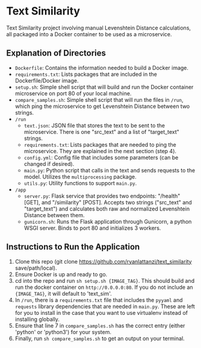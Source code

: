 # Text Similarity
Text Similarity project involving manual Levenshtein Distance calculations, all packaged into a Docker container to be used as a microservice.

## Explanation of Directories

- ```Dockerfile```: Contains the information needed to build a Docker image.
- ```requirements.txt```: Lists packages that are included in the Dockerfile/Docker image.
- ```setup.sh```: Simple shell script that will build and run the Docker container microservice on port 80 of your local machine.
- ```compare_samples.sh```: Simple shell script that will run the files in ```/run```, which ping the microservice to get Levenshtein Distance between two strings.
- ```/run```
  - ```text.json```: JSON file that stores the text to be sent to the microservice. There is one "src_text" and a list of "target_text" strings.
  - ```requirements.txt```: Lists packages that are needed to ping the microservice. They are explained in the next section (step 4).
  - ```config.yml```: Config file that includes some parameters (can be changed if desired).
  - ```main.py```: Python script that calls in the text and sends requests to the model. Utilizes the ```multiprocessing``` package.
  - ```utils.py```: Utility functions to support ```main.py```.
- ```/app```
  - ```server.py```: Flask service that provides two endpoints: "/health" [GET], and "/similarity" [POST]. Accepts two strings ("src_text" and "target_text") and calculates both raw and normalized Levenshtein Distance between them.
  - ```gunicorn.sh```: Runs the Flask application through Gunicorn, a python WSGI server. Binds to port 80 and initializes 3 workers.

## Instructions to Run the Application

1. Clone this repo (git clone https://github.com/ryanlattanzi/text_similarity save/path/local).
2. Ensure Docker is up and ready to go.
3. cd into the repo and run ```sh setup.sh {IMAGE_TAG}```. This should build and run the docker container on ```http://0.0.0.0:80```. If you do not include an ```{IMAGE_TAG}```, it will default to 'text_sim'.
4. In ```/run```, there is a ```requirements.txt``` file that includes the ```pyyaml``` and ```requests``` library dependencies that are needed in ```main.py```. These are left for you to install in the case that you want to use virtualenv instead of installing globally.
5. Ensure that line 7 in ```compare_samples.sh``` has the correct entry (either 'python' or 'python3') for your system.
6. Finally, run ```sh compare_samples.sh``` to get an output on your terminal.
